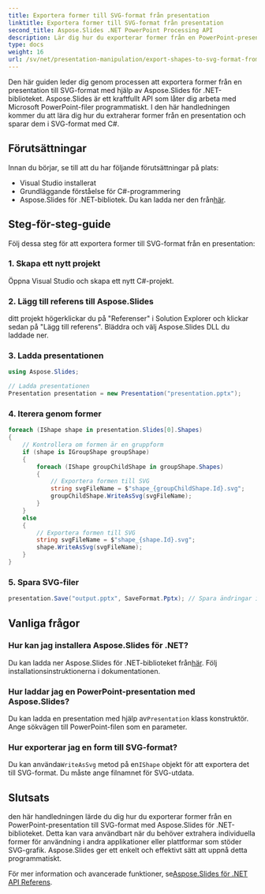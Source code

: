 ```yaml
---
title: Exportera former till SVG-format från presentation
linktitle: Exportera former till SVG-format från presentation
second_title: Aspose.Slides .NET PowerPoint Processing API
description: Lär dig hur du exporterar former från en PowerPoint-presentation till SVG-format med Aspose.Slides för .NET. Steg-för-steg guide med källkod ingår. Extrahera effektivt former för olika applikationer.
type: docs
weight: 16
url: /sv/net/presentation-manipulation/export-shapes-to-svg-format-from-presentation/
---
```

Den här guiden leder dig genom processen att exportera former från en presentation till SVG-format med hjälp av Aspose.Slides för .NET-biblioteket. Aspose.Slides är ett kraftfullt API som låter dig arbeta med Microsoft PowerPoint-filer programmatiskt. I den här handledningen kommer du att lära dig hur du extraherar former från en presentation och sparar dem i SVG-format med C#.

## Förutsättningar

Innan du börjar, se till att du har följande förutsättningar på plats:

- Visual Studio installerat
- Grundläggande förståelse för C#-programmering
-  Aspose.Slides för .NET-bibliotek. Du kan ladda ner den från[här](https://releases.aspose.com/slides/net/).

## Steg-för-steg-guide

Följ dessa steg för att exportera former till SVG-format från en presentation:

### 1. Skapa ett nytt projekt

Öppna Visual Studio och skapa ett nytt C#-projekt.

### 2. Lägg till referens till Aspose.Slides

ditt projekt högerklickar du på "Referenser" i Solution Explorer och klickar sedan på "Lägg till referens". Bläddra och välj Aspose.Slides DLL du laddade ner.

### 3. Ladda presentationen

```csharp
using Aspose.Slides;

// Ladda presentationen
Presentation presentation = new Presentation("presentation.pptx");
```

### 4. Iterera genom former

```csharp
foreach (IShape shape in presentation.Slides[0].Shapes)
{
    // Kontrollera om formen är en gruppform
    if (shape is IGroupShape groupShape)
    {
        foreach (IShape groupChildShape in groupShape.Shapes)
        {
            // Exportera formen till SVG
            string svgFileName = $"shape_{groupChildShape.Id}.svg";
            groupChildShape.WriteAsSvg(svgFileName);
        }
    }
    else
    {
        // Exportera formen till SVG
        string svgFileName = $"shape_{shape.Id}.svg";
        shape.WriteAsSvg(svgFileName);
    }
}
```

### 5. Spara SVG-filer

```csharp
presentation.Save("output.pptx", SaveFormat.Pptx); // Spara ändringar i presentationen
```

## Vanliga frågor

### Hur kan jag installera Aspose.Slides för .NET?

 Du kan ladda ner Aspose.Slides för .NET-biblioteket från[här](https://releases.aspose.com/slides/net/). Följ installationsinstruktionerna i dokumentationen.

### Hur laddar jag en PowerPoint-presentation med Aspose.Slides?

 Du kan ladda en presentation med hjälp av`Presentation` klass konstruktör. Ange sökvägen till PowerPoint-filen som en parameter.

### Hur exporterar jag en form till SVG-format?

 Du kan använda`WriteAsSvg` metod på en`IShape` objekt för att exportera det till SVG-format. Du måste ange filnamnet för SVG-utdata.

## Slutsats

den här handledningen lärde du dig hur du exporterar former från en PowerPoint-presentation till SVG-format med Aspose.Slides för .NET-biblioteket. Detta kan vara användbart när du behöver extrahera individuella former för användning i andra applikationer eller plattformar som stöder SVG-grafik. Aspose.Slides ger ett enkelt och effektivt sätt att uppnå detta programmatiskt.

 För mer information och avancerade funktioner, se[Aspose.Slides för .NET API Referens](https://reference.aspose.com/slides/net/).